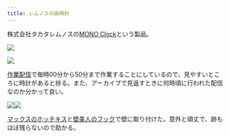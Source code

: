 ```yaml
---
title: レムノスの掛時計
---
```

株式会社タカタレムノスの[MONO Clock](https://www.amazon.co.jp/dp/B004UIT8BK)という製品。

![](https://lh6.googleusercontent.com/VEKOPYWRrGFtaSAmtaQyhFT1VAhkDCSN0iUr2Htcwtwrg5wArpRs4tkOQQGsI9404jWQA3bGiCq8_mfDwYpHrjQsDdJH2HsyzlmOi4od_06tyJ4FYBJ4ziFe7eCrcFwoEuRF8T7C0l5uzWqhJ9jyJngaf_IqihCkIJTxc6D8fmx1KgPVzwT2-JH4F8wu)

![](https://lh5.googleusercontent.com/O6WQRSvoYEneBRCGhBHFzPNuktP5aD85NetJKKg_kIPgKIVDrRbp25V7Fp_awWylYDjfvoJg0e9utNBzVtFTJJrQPEguQoZsZN390QBCPSQ2VGD-30EmAe-xCmtT0ZcTbZQQt2mY8bKR3H7ew8De1LXAIuT0aC2W11X096nv9R4JZTBYuYAJ1zjk-oFg)

[作業配信](https://www.youtube.com/channel/UC5s-KpSDGzxWPWNv94PnJHw)で毎時00分から50分まで作業することにしているので、見やすいところに時計があると捗る。また、アーカイブで見返すときに何時頃に行われた配信なのか分かって良い。

![](https://lh3.googleusercontent.com/L4pUD3_E7DANDwP1jMwPGQJwCPnP6VfNm5MEZty27yLQ0ZSjuVCpesHCkQHPGq1I-mh6yPdotAR5aTzOGrFbCCluq74jtZWsubP8kUQU9D_TmIi1w8C-A7a6z22VSdmo2RycF1AB3iQFZs932Ewbi_wywjPsTIDx95MMrMt8mP8mmV_j-5I0vN8ISVv6)![](https://lh6.googleusercontent.com/nCqVl1aBxW33wqnpMYA_NY9986dbCOEhoh_U6QG7bwcrQDwFHms09QOnQNdO5_56EiJhZ5iEk3NvoZkwwk90z5FwQpCJYLoDtPp3NNVpZkJJWdJeqJWOsYY_GX9K76CmFsYsXST9IOli4Eyh7rzsxseRKScZx9fQeH3uen7reOat8R0AaRh6A9ovC1i2)

[マックスのホッチキス](https://www.amazon.co.jp/dp/B000O9WRWG)と[壁美人のフック](https://www.amazon.co.jp/dp/B00CU78TDG)で壁に取り付けた。意外と頑丈で、跡もほぼ残らないので助かる。
